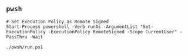 ## `pwsh`

```pwsh
# Set Execution Policy as Remote Signed
Start-Process powershell -Verb runAs -ArgumentList "Set-ExecutionPolicy -ExecutionPolicy RemoteSigned -Scope CurrentUser" -PassThru -Wait
```

```pwsh
./pwsh/run.ps1
```

